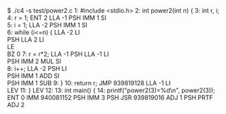 $ ./c4 -s test/power2.c
1: #include <stdio.h>
2: int power2(int n) {
3: int r, i;
4: r = 1;
ENT 2
LLA -1
PSH
IMM 1
SI  
5: i = 1;
LLA -2
PSH
IMM 1
SI  
6: while (i<=n) {
LLA -2
LI  
 PSH
LLA 2
LI  
 LE  
 BZ 0
7: r = r\*2;
LLA -1
PSH
LLA -1
LI  
 PSH
IMM 2
MUL
SI  
8: i++;
LLA -2
PSH
LI  
 PSH
IMM 1
ADD
SI  
 PSH
IMM 1
SUB
9: }
10: return r;
JMP 939819128
LLA -1
LI  
 LEV
11: }
LEV
12:
13: int main() {
14: printf("power2(3)=%d\n", power2(3));
ENT 0
IMM 940081152
PSH
IMM 3
PSH
JSR 939819016
ADJ 1
PSH
PRTF
ADJ 2
